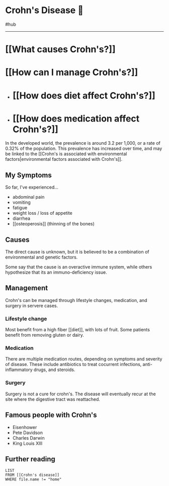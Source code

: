 # Crohn's Disease 💩
#hub 

---
# [[What causes Crohn's?]]
# [[How can I manage Crohn's?]]
- # [[How does diet affect Crohn's?]]
- # [[How does medication affect Crohn's?]]

In the developed world, the prevalence is around 3.2 per 1,000, or a rate of 0.32% of the population. This prevalence has increased over time, and may be linked to the [[Crohn's is associated with environmental factors|environmental factors associated with Crohn's]]. 

## My Symptoms
So far, I've experienced...
- abdominal pain
- vomiting
- fatigue
- weight loss / loss of appetite
- diarrhea
- [[osteoperosis]] (thinning of the bones)

## Causes
The direct cause is unknown, but it is believed to be a combination of environmental and genetic factors. 

Some say that the cause is an overactive immune system, while others hypothesize that its an immuno-deficiency issue. 

## Management 
Crohn's can be managed through lifestyle changes, medication, and surgery in servere cases. 

### Lifestyle change
Most benefit from a high fiber [[diet]], with lots of fruit. Some patients benefit from removing gluten or dairy. 


### Medication
There are multiple medication routes, depending on symptoms and severity of disease. These include antibiotics to treat cocurrent infections, anti-inflammatory drugs, and steroids.


### Surgery
Surgery is not a cure for crohn's. The disease will eventually recur at the site where the digestive tract was reattached.

## Famous people with Crohn's
- Eisenhower
- Pete Davidson
- Charles Darwin
- King Louis XIII

## Further reading
```dataview
LIST 
FROM [[Crohn's disease]]
WHERE file.name != "home"
```